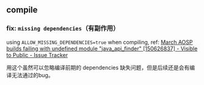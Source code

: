 
## compile

### fix: `missing dependencies`（有副作用）

using `ALLOW_MISSING_DEPENDENCIES=true` when compiling, ref: [March AOSP builds failing with undefined module "java_api_finder" [150626837] - Visible to Public - Issue Tracker](https://issuetracker.google.com/issues/150626837?enable_mat=true&pli=1)

用这个虽然可以忽略编译前期的 dependencies 缺失问题，但是后续还是会有编译无法通过的bug。
